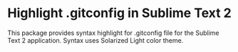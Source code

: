 Highlight .gitconfig in Sublime Text 2
======================================

This package provides syntax highlight for .gitconfig file for the Sublime Text 2 application. Syntax uses Solarized Light color theme.